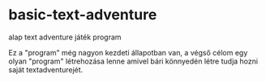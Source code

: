 # basic-text-adventure
alap text adventure játék program

Ez a "program" még nagyon kezdeti állapotban van, a végső célom egy olyan "program" létrehozása lenne amivel bári könnyedén
létre tudja hozni saját textadventurejét.


